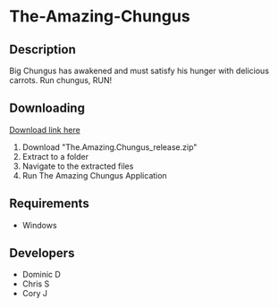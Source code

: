# The-Amazing-Chungus

## Description
Big Chungus has awakened and must satisfy his hunger with delicious carrots. Run chungus, RUN!

## Downloading 
[Download link here](https://github.com/syncronard/The-Amazing-Chungus/releases/tag/v1.0)
1. Download "The.Amazing.Chungus_release.zip"
2. Extract to a folder
3. Navigate to the extracted files
4. Run The Amazing Chungus Application

## Requirements
* Windows 

## Developers
* Dominic D
* Chris S
* Cory J

